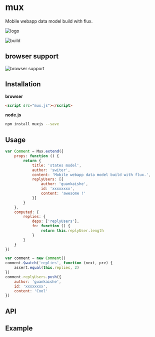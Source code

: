 mux
===========
Mobile webapp data model build with flux.

![logo](http://switer.qiniudn.com/mux-verti.png?imageView/2/w/120)

![build](https://travis-ci.org/switer/muxjs.svg?branch=master)

## browser support
![browser support](https://ci.testling.com/switer/muxjs.png)

## Installation
**browser**
```html
<script src="mux.js"></script>
```
**node.js**
```bash
npm install muxjs --save
```
## Usage
```js
var Comment = Mux.extend({
    props: function () {
        return {
            title: 'states model',
            author: 'switer',
            content: 'Mobile webapp data model build with flux.',
            replyUsers: [{
                author: 'guankaishe',
                id: 'xxxxxxxx',
                content: 'awesome !'
            }]
        }
    },
    computed: {
        replies: {
            deps: ['replyUsers'],
            fn: function () {
                return this.replyUser.length
            }
        }
    }
})

var comment = new Comment()
comment.$watch('replies', function (next, pre) {
    assert.equal(this.replies, 2)
})
comment.replyUsers.push({
    author: 'guankaishe',
    id: 'xxxxxxxx',
    content: 'Cool'
})
```

## API

## Example